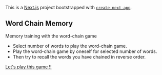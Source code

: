 This is a [Next.js](https://nextjs.org/) project bootstrapped with [`create-next-app`](https://github.com/vercel/next.js/tree/canary/packages/create-next-app).

## Word Chain Memory

Memory training with the word-chain game

- Select number of words to play the word-chain game.
- Play the word-chain game by oneself for selected number of words.
- Then try to recall the words you have chained in reverse order.

[Let's play this game !!](https://word-chain-memory.vercel.app/)
